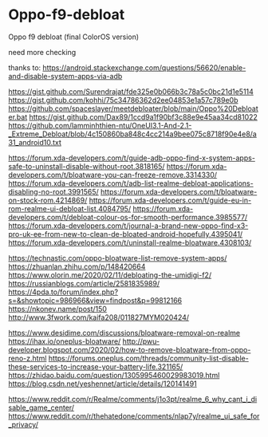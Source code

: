 # Oppo-f9-debloat
Oppo f9 debloat (final ColorOS version)

need more checking

thanks to:
https://android.stackexchange.com/questions/56620/enable-and-disable-system-apps-via-adb


https://gist.github.com/Surendrajat/fde325e0b066b3c78a5c0bc21d1e5114
https://gist.github.com/kohhi/75c34786362d2ee04853e1a57c789e0b
https://github.com/spaceslayer/meetdebloater/blob/main/Oppo%20Debloater.bat
https://gist.github.com/Dax89/1ccd9a1f90bf3c88e9e45aa34cd81022
https://github.com/lamminhthien-ntu/OneUI3.1-And-2.1-_Extreme_Debloat/blob/4c150860ba848c4cc214a9bee075c8718f90e4e8/a31_android10.txt


https://forum.xda-developers.com/t/guide-adb-oppo-find-x-system-apps-safe-to-uninstall-disable-without-root.3818165/
https://forum.xda-developers.com/t/bloatware-you-can-freeze-remove.3314330/
https://forum.xda-developers.com/t/adb-list-realme-debloat-applications-disabling-no-root.3991565/
https://forum.xda-developers.com/t/bloatware-on-stock-rom.4214869/
https://forum.xda-developers.com/t/guide-eu-in-rom-realme-ui-debloat-list.4084795/
https://forum.xda-developers.com/t/debloat-colour-os-for-smooth-performance.3985577/
https://forum.xda-developers.com/t/journal-a-brand-new-oppo-find-x3-pro-uk-ee-from-new-to-clean-de-bloated-android-hopefully.4395041/
https://forum.xda-developers.com/t/uninstall-realme-bloatware.4308103/

https://technastic.com/oppo-bloatware-list-remove-system-apps/
https://zhuanlan.zhihu.com/p/148420664
https://www.olorin.me/2020/02/11/debloating-the-umidigi-f2/
https://russianblogs.com/article/2581835989/
https://4pda.to/forum/index.php?s=&showtopic=986966&view=findpost&p=99812166
https://nkonev.name/post/150
http://www.3fwork.com/kaifa208/011827MYM020424/


https://www.desidime.com/discussions/bloatware-removal-on-realme
https://ihax.io/oneplus-bloatware/
http://pwu-developer.blogspot.com/2020/02/how-to-remove-bloatware-from-oppo-reno-z.html
https://forums.oneplus.com/threads/community-list-disable-these-services-to-increase-your-battery-life.321165/
https://zhidao.baidu.com/question/1305995460029983019.html
https://blog.csdn.net/yeshennet/article/details/120141491


https://www.reddit.com/r/Realme/comments/j1o3pt/realme_6_why_cant_i_disable_game_center/
https://www.reddit.com/r/thehatedone/comments/nlap7y/realme_ui_safe_for_privacy/
